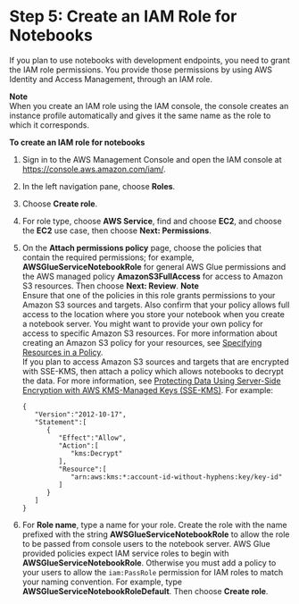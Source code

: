 # Step 5: Create an IAM Role for Notebooks<a name="create-an-iam-role-notebook"></a>

If you plan to use notebooks with development endpoints, you need to grant the IAM role permissions\. You provide those permissions by using AWS Identity and Access Management, through an IAM role\.

**Note**  
When you create an IAM role using the IAM console, the console creates an instance profile automatically and gives it the same name as the role to which it corresponds\.

**To create an IAM role for notebooks**

1. Sign in to the AWS Management Console and open the IAM console at [https://console\.aws\.amazon\.com/iam/](https://console.aws.amazon.com/iam/)\.

1. In the left navigation pane, choose **Roles**\.

1. Choose **Create role**\.

1. For role type, choose **AWS Service**, find and choose **EC2**, and choose the **EC2** use case, then choose **Next: Permissions**\.

1. On the **Attach permissions policy** page, choose the policies that contain the required permissions; for example, **AWSGlueServiceNotebookRole** for general AWS Glue permissions and the AWS managed policy **AmazonS3FullAccess** for access to Amazon S3 resources\. Then choose **Next: Review**\.
**Note**  
Ensure that one of the policies in this role grants permissions to your Amazon S3 sources and targets\. Also confirm that your policy allows full access to the location where you store your notebook when you create a notebook server\. You might want to provide your own policy for access to specific Amazon S3 resources\. For more information about creating an Amazon S3 policy for your resources, see [Specifying Resources in a Policy](http://docs.aws.amazon.com/AmazonS3/latest/dev/s3-arn-format.html)\.  
If you plan to access Amazon S3 sources and targets that are encrypted with SSE\-KMS, then attach a policy which allows notebooks to decrypt the data\. For more information, see [Protecting Data Using Server\-Side Encryption with AWS KMS\-Managed Keys \(SSE\-KMS\)](http://docs.aws.amazon.com/AmazonS3/latest/dev/UsingKMSEncryption.html)\. For example:   

   ```
   {  
      "Version":"2012-10-17",
      "Statement":[  
         {  
            "Effect":"Allow",
            "Action":[  
               "kms:Decrypt"
            ],
            "Resource":[  
               "arn:aws:kms:*:account-id-without-hyphens:key/key-id"
            ]
         }
      ]
   }
   ```

1. For **Role name**, type a name for your role\. Create the role with the name prefixed with the string **AWSGlueServiceNotebookRole** to allow the role to be passed from console users to the notebook server\. AWS Glue provided policies expect IAM service roles to begin with **AWSGlueServiceNotebookRole**\. Otherwise you must add a policy to your users to allow the `iam:PassRole` permission for IAM roles to match your naming convention\. For example, type **AWSGlueServiceNotebookRoleDefault**\.  Then choose **Create role**\. 